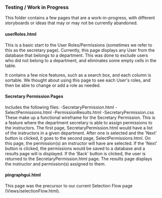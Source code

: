 ### Testing / Work in Progress
This folder contains a few pages that are a work-in-progress, with different storyboards or ideas that may or may not be currently abandoned.

#### userRoles.html
This is a basic start to the User Roles/Permissions (sometimes we refer to this as the secretary page). Currently, this page displays any User from the database that belongs to a department. This was done to exclude users who did not belong to a department, and eliminates some empty cells in the table.

It contains a few nice features, such as a search box, and each column is sortable. We thought about using this page to see each User's roles, and then be able to change or add a role as needed.

#### Secretary Permission Pages
Includes the following files:
  -SecretaryPermission.html
  -SelectPermissions.html
  -PermissionResults.html
  -SecretaryPermission.css
These make up a functional wireframe for the Secretary Permission. This is a feature where the department secretary is able to assign permissions to the instructors. The first page, SecretaryPermission.html would have a list of the instructors in a given department. After one is selected and the 'Next' button is clicked, it goes to the second page, SelectPermissions.html. On this page, the permission(s) an instructor will have are selected. If the 'Next' button is clicked, the permissions would be saved to a database and a results page will is displayed. If the 'Back' button is clicked, the user is returned to the SecretaryPermission.html page. The results page displays the instructor and permission(s) assigned to them.

#### pingraphgui.html
This page was the precursor to our current Selection Flow page (Views/selectionFlow.html).

